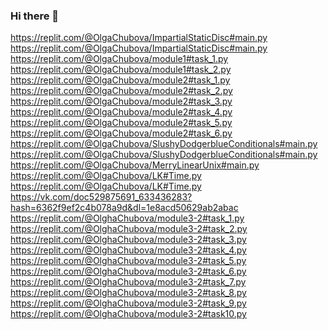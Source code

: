 ### Hi there 👋

<!--
**ChubovaOlga205/ChubovaOlga205** is a ✨ _special_ ✨ repository because its `README.md` (this file) appears on your GitHub profile.

Here are some ideas to get you started:

- 🔭 I’m currently working on ...
- 🌱 I’m currently learning ...
- 👯 I’m looking to collaborate on ...
- 🤔 I’m looking for help with ...
- 💬 Ask me about ...
- 📫 How to reach me: ...
- 😄 Pronouns: ...
- ⚡ Fun fact: ...
-->
https://replit.com/@OlgaChubova/ImpartialStaticDisc#main.py
https://replit.com/@OlgaChubova/ImpartialStaticDisc#main.py
https://replit.com/@OlgaChubova/module1#task_1.py
https://replit.com/@OlgaChubova/module1#task_2.py
https://replit.com/@OlgaChubova/module2#task_1.py
https://replit.com/@OlgaChubova/module2#task_2.py
https://replit.com/@OlgaChubova/module2#task_3.py
https://replit.com/@OlgaChubova/module2#task_4.py
https://replit.com/@OlgaChubova/module2#task_5.py
https://replit.com/@OlgaChubova/module2#task_6.py
https://replit.com/@OlgaChubova/SlushyDodgerblueConditionals#main.py
https://replit.com/@OlgaChubova/SlushyDodgerblueConditionals#main.py
https://replit.com/@OlgaChubova/MerryLinearUnix#main.py
https://replit.com/@OlgaChubova/LK#Time.py
https://replit.com/@OlgaChubova/LK#Time.py
https://vk.com/doc529875691_633436283?hash=6362f9ef2c4b078a9d&dl=1e8acd50629ab2abac
https://replit.com/@OlghaChubova/module3-2#task_1.py
https://replit.com/@OlghaChubova/module3-2#task_2.py
https://replit.com/@OlghaChubova/module3-2#task_3.py
https://replit.com/@OlghaChubova/module3-2#task_4.py
https://replit.com/@OlghaChubova/module3-2#task_5.py
https://replit.com/@OlghaChubova/module3-2#task_6.py
https://replit.com/@OlghaChubova/module3-2#task_7.py
https://replit.com/@OlghaChubova/module3-2#task_8.py
https://replit.com/@OlghaChubova/module3-2#task_9.py
https://replit.com/@OlghaChubova/module3-2#task10.py
